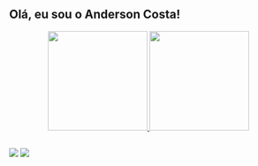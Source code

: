 ## Olá, eu sou o Anderson Costa!
<div align="center">
  <a href="https://github.com/aandersoncp">
  <img height="180em" src="https://github-readme-stats.vercel.app/api?username=aandersoncp&show_icons=true&theme=dark&include_all_commits=true&count_private=true"/>
  <img height="180em" src="https://github-readme-stats.vercel.app/api/top-langs/?username=aandersoncp&layout=compact&langs_count=7&theme=dark"/>
</div>
  
  ##
 
<div> 

  <a href = "mailto:andersoncosta1297@gmail.com"><img src="https://img.shields.io/badge/-Gmail-%23333?style=for-the-badge&logo=gmail&logoColor=white" target="_blank"></a>
  <a href="https://www.linkedin.com/in/anderson-cp/" target="_blank"><img src="https://img.shields.io/badge/-LinkedIn-%230077B5?style=for-the-badge&logo=linkedin&logoColor=white" target="_blank"></a> 
 
</div>

